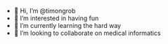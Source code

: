 - 👋 Hi, I’m @timongrob
- 👀 I’m interested in having fun
- 🌱 I’m currently learning the hard way
- 💞️ I’m looking to collaborate on medical informatics

<!---
timongrob/timongrob is a ✨ special ✨ repository because its `README.md` (this file) appears on your GitHub profile.
You can click the Preview link to take a look at your changes.
--->
